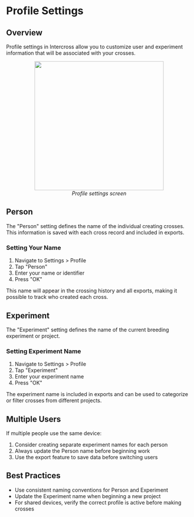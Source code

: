 <link rel="stylesheet" type="text/css" href="_styles/styles.css">

# Profile Settings

## Overview

Profile settings in Intercross allow you to customize user and experiment information that will be associated with your crosses.

<figure align="center" class="image">
<img src="_static/images/settings/profile_settings.png" width="350px">
<figcaption><i>Profile settings screen</i></figcaption>
</figure>

## Person

The "Person" setting defines the name of the individual creating crosses. This information is saved with each cross record and included in exports.

### Setting Your Name

1. Navigate to Settings > Profile
2. Tap "Person"
3. Enter your name or identifier
4. Press "OK"

This name will appear in the crossing history and all exports, making it possible to track who created each cross.

## Experiment

The "Experiment" setting defines the name of the current breeding experiment or project.

### Setting Experiment Name

1. Navigate to Settings > Profile
2. Tap "Experiment"
3. Enter your experiment name
4. Press "OK"

The experiment name is included in exports and can be used to categorize or filter crosses from different projects.

## Multiple Users

If multiple people use the same device:

1. Consider creating separate experiment names for each person
2. Always update the Person name before beginning work
3. Use the export feature to save data before switching users

## Best Practices

- Use consistent naming conventions for Person and Experiment
- Update the Experiment name when beginning a new project
- For shared devices, verify the correct profile is active before making crosses